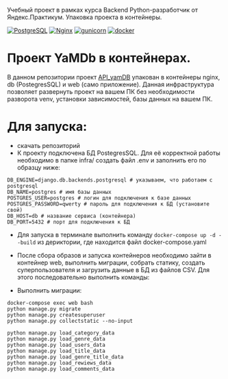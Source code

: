 Учебный проект в рамках курса Backend Python-разработчик от Яндекс.Практикум. Упаковка проекта в контейнеры.

[![PostgreSQL](https://img.shields.io/badge/-PostgreSQL-464646?style=flat-square&logo=PostgreSQL)](https://www.postgresql.org/)
[![Nginx](https://img.shields.io/badge/-NGINX-464646?style=flat-square&logo=NGINX)](https://nginx.org/ru/)
[![gunicorn](https://img.shields.io/badge/-gunicorn-464646?style=flat-square&logo=gunicorn)](https://gunicorn.org/)
[![docker](https://img.shields.io/badge/-Docker-464646?style=flat-square&logo=docker)](https://www.docker.com/)

# Проект YaMDb в контейнерах.
В данном репозитории проект [API_yamDB](https://github.com/yanastasya/api_yamdb) упакован в контейнеры nginx, db (PostegresSQL) и web (само приложение). Данная инфраструктура позволяет развернуть проект на вашем ПК без необходимости разворота venv, установки зависимостей, базы данных на вашем ПК. 

# Для запуска:
- скачать репозиторий
- К проекту подключена БД PostegresSQL. Для её корректной работы необходимо в папке infra/ создать файл .env и заполнить его по образцу ниже:
```
DB_ENGINE=django.db.backends.postgresql # указываем, что работаем с postgresql
DB_NAME=postgres # имя базы данных
POSTGRES_USER=postgres # логин для подключения к базе данных
POSTGRES_PASSWORD=qwerty # пароль для подключения к БД (установите свой)
DB_HOST=db # название сервиса (контейнера)
DB_PORT=5432 # порт для подключения к БД
```

- Для запуска в терминале выполнить команду ``` docker-compose up -d --build ``` из дериктории, где находится файл docker-compose.yaml

- После сбора образов и запуска контейнеров необходимо зайти в контейнер web, выполнить миграции, собрать статику, создать суперпользователя и загрузить данные в БД из файлов CSV. Для этого последовательно выполнить команды:
- Выполнить миграции:
``` 
docker-compose exec web bash
python manage.py migrate
python manage.py createsuperuser
python manage.py collectstatic --no-input

python manage.py load_category_data
python manage.py load_genre_data
python manage.py load_users_data
python manage.py load_title_data
python manage.py load_genre_title_data
python manage.py load_rewiews_data
python manage.py load_comments_data
```
